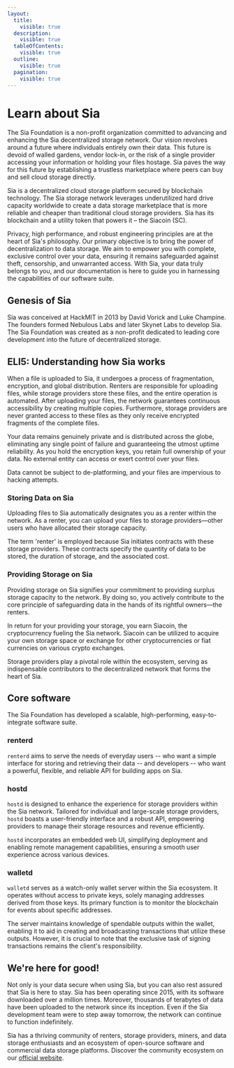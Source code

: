 ```yaml
---
layout:
  title:
    visible: true
  description:
    visible: true
  tableOfContents:
    visible: true
  outline:
    visible: true
  pagination:
    visible: true
---
```


# Learn about Sia

The Sia Foundation is a non-profit organization committed to advancing and enhancing the Sia decentralized storage network. Our vision revolves around a future where individuals entirely own their data. This future is devoid of walled gardens, vendor lock-in, or the risk of a single provider accessing your information or holding your files hostage. Sia paves the way for this future by establishing a trustless marketplace where peers can buy and sell cloud storage directly.

Sia is a decentralized cloud storage platform secured by blockchain technology. The Sia storage network leverages underutilized hard drive capacity worldwide to create a data storage marketplace that is more reliable and cheaper than traditional cloud storage providers. Sia has its blockchain and a utility token that powers it – the Siacoin (SC).

Privacy, high performance, and robust engineering principles are at the heart of Sia's philosophy. Our primary objective is to bring the power of decentralization to data storage. We aim to empower you with complete, exclusive control over your data, ensuring it remains safeguarded against theft, censorship, and unwarranted access. With Sia, your data truly belongs to you, and our documentation is here to guide you in harnessing the capabilities of our software suite.

## Genesis of Sia

Sia was conceived at HackMIT in 2013 by David Vorick and Luke Champine. The founders formed Nebulous Labs and later Skynet Labs to develop Sia. The Sia Foundation was created as a non-profit dedicated to leading core development into the future of decentralized storage.

## ELI5: Understanding how Sia works

When a file is uploaded to Sia, it undergoes a process of fragmentation, encryption, and global distribution. Renters are responsible for uploading files, while storage providers store these files, and the entire operation is automated. After uploading your files, the network guarantees continuous accessibility by creating multiple copies. Furthermore, storage providers are never granted access to these files as they only receive encrypted fragments of the complete files.

Your data remains genuinely private and is distributed across the globe, eliminating any single point of failure and guaranteeing the utmost uptime reliability. As you hold the encryption keys, you retain full ownership of your data. No external entity can access or exert control over your files.

Data cannot be subject to de-platforming, and your files are impervious to hacking attempts.

### **Storing Data on Sia**

Uploading files to Sia automatically designates you as a renter within the network. As a renter, you can upload your files to storage providers—other users who have allocated their storage capacity.&#x20;

The term 'renter' is employed because Sia initiates contracts with these storage providers. These contracts specify the quantity of data to be stored, the duration of storage, and the associated cost.

### Providing Storage on Sia

Providing storage on Sia signifies your commitment to providing surplus storage capacity to the network. By doing so, you actively contribute to the core principle of safeguarding data in the hands of its rightful owners—the renters.

In return for your providing your storage, you earn Siacoin, the cryptocurrency fueling the Sia network. Siacoin can be utilized to acquire your own storage space or exchange for other cryptocurrencies or fiat currencies on various crypto exchanges.

Storage providers play a pivotal role within the ecosystem, serving as indispensable contributors to the decentralized network that forms the heart of Sia.

## Core software

The Sia Foundation has developed a scalable, high-performing, easy-to-integrate software suite.

### renterd

`renterd` aims to serve the needs of everyday users -- who want a simple interface for storing and retrieving their data -- and developers -- who want a powerful, flexible, and reliable API for building apps on Sia.&#x20;

### hostd

`hostd` is designed to enhance the experience for storage providers within the Sia network. Tailored for individual and large-scale storage providers, `hostd` boasts a user-friendly interface and a robust API, empowering providers to manage their storage resources and revenue efficiently.

`hostd` incorporates an embedded web UI, simplifying deployment and enabling remote management capabilities, ensuring a smooth user experience across various devices.

### walletd

`walletd` serves as a watch-only wallet server within the Sia ecosystem. It operates without access to private keys, solely managing addresses derived from those keys. Its primary function is to monitor the blockchain for events about specific addresses.&#x20;

The server maintains knowledge of spendable outputs within the wallet, enabling it to aid in creating and broadcasting transactions that utilize these outputs. However, it is crucial to note that the exclusive task of signing transactions remains the client's responsibility.

## We're here for good!

Not only is your data secure when using Sia, but you can also rest assured that Sia is here to stay. Sia has been operating since 2015, with its software downloaded over a million times. Moreover, thousands of terabytes of data have been uploaded to the network since its inception. Even if the Sia development team were to step away tomorrow, the network can continue to function indefinitely.

Sia has a thriving community of renters, storage providers, miners, and data storage enthusiasts and an ecosystem of open-source software and commercial data storage platforms. Discover the community ecosystem on our [official website](https://sia.tech/community-ecosystem).
